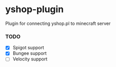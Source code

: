 # yshop-plugin
Plugin for connecting yshop.pl to minecraft server

### TODO
- [X] Spigot support
- [X] Bungee support
- [ ] Velocity support
